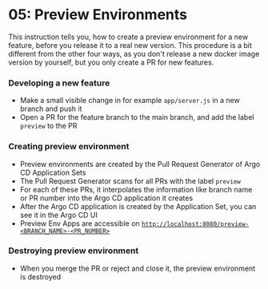 # 05: Preview Environments

This instruction tells you, how to create a preview environment for a new feature, before you release it to a real new version.
This procedure is a bit different from the other four ways, as you don't release a new docker image version by yourself, but
you only create a PR for new features.


### Developing a new feature
* Make a small visible change in for example `app/server.js` in a new branch and push it
* Open a PR for the feature branch to the main branch, and add the label `preview` to the PR

### Creating preview environment
* Preview environments are created by the Pull Request Generator of Argo CD Application Sets
* The Pull Request Generator scans for all PRs with the label `preview`
* For each of these PRs, it interpolates the information like branch name or PR number into the Argo CD application it creates
* After the Argo CD application is created by the Application Set, you can see it in the Argo CD UI
* Preview Env Apps are accessible on [`http://localhost:8080/preview-<BRANCH_NAME>-<PR_NUMBER>`](http://localhost:8080/preview-<BRANCH_NAME>-<PR_NUMBER>)

### Destroying preview environment
* When you merge the PR or reject and close it, the preview environment is destroyed